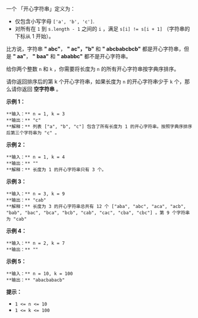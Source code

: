 一个 「开心字符串」定义为：

  * 仅包含小写字母 `['a', 'b', 'c']`.
  * 对所有在 `1` 到 `s.length - 1` 之间的 `i` ，满足 `s[i] != s[i + 1]` （字符串的下标从 1 开始）。

比方说，字符串  **" abc"**， **" ac"，"b"** 和  **" abcbabcbcb"** 都是开心字符串，但是  **" aa"**，
**" baa"** 和  **" ababbc"** 都不是开心字符串。

给你两个整数 `n` 和 `k` ，你需要将长度为 `n` 的所有开心字符串按字典序排序。

请你返回排序后的第 k 个开心字符串，如果长度为 `n` 的开心字符串少于 `k` 个，那么请你返回 **空字符串**  。



**示例 1：**

    
    
    **输入：** n = 1, k = 3
    **输出：** "c"
    **解释：** 列表 ["a", "b", "c"] 包含了所有长度为 1 的开心字符串。按照字典序排序后第三个字符串为 "c" 。
    

**示例 2：**

    
    
    **输入：** n = 1, k = 4
    **输出：** ""
    **解释：** 长度为 1 的开心字符串只有 3 个。
    

**示例 3：**

    
    
    **输入：** n = 3, k = 9
    **输出：** "cab"
    **解释：** 长度为 3 的开心字符串总共有 12 个 ["aba", "abc", "aca", "acb", "bab", "bac", "bca", "bcb", "cab", "cac", "cba", "cbc"] 。第 9 个字符串为 "cab"
    

**示例 4：**

    
    
    **输入：** n = 2, k = 7
    **输出：** ""
    

**示例 5：**

    
    
    **输入：** n = 10, k = 100
    **输出：** "abacbabacb"
    



**提示：**

  * `1 <= n <= 10`
  * `1 <= k <= 100`




